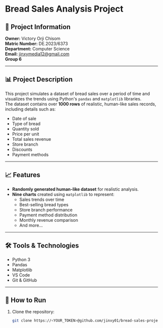 # Bread Sales Analysis Project

## 📌 Project Information
**Owner:** Victory Orji Chisom  
**Matric Number:** DE.2023/6373  
**Department:** Computer Science  
**Email:** jinxymedia12@gmail.com  
**Group 6**

---

## 📊 Project Description
This project simulates a dataset of bread sales over a period of time and visualizes the trends using Python's `pandas` and `matplotlib` libraries.  
The dataset contains over **1000 rows** of realistic, human-like sales records, including details such as:
- Date of sale
- Type of bread
- Quantity sold
- Price per unit
- Total sales revenue
- Store branch
- Discounts
- Payment methods

---

## 📈 Features
- **Randomly generated human-like dataset** for realistic analysis.
- **Nine charts** created using `matplotlib` to represent:
  - Sales trends over time
  - Best-selling bread types
  - Store branch performance
  - Payment method distribution
  - Monthly revenue comparison
  - And more...

---

## 🛠️ Tools & Technologies
- Python 3
- Pandas
- Matplotlib
- VS Code
- Git & GitHub

---

## 📂 How to Run
1. Clone the repository:
   ```bash
   git clone https://<YOUR_TOKEN>@github.com/jinxy01/bread-sales-project.git

